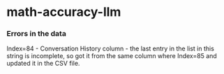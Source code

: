 # math-accuracy-llm

### Errors in the data

Index=84 - Conversation History column - the last entry in the list in this string is incomplete, so got it from the same column where Index=85 and updated it in the CSV file.
